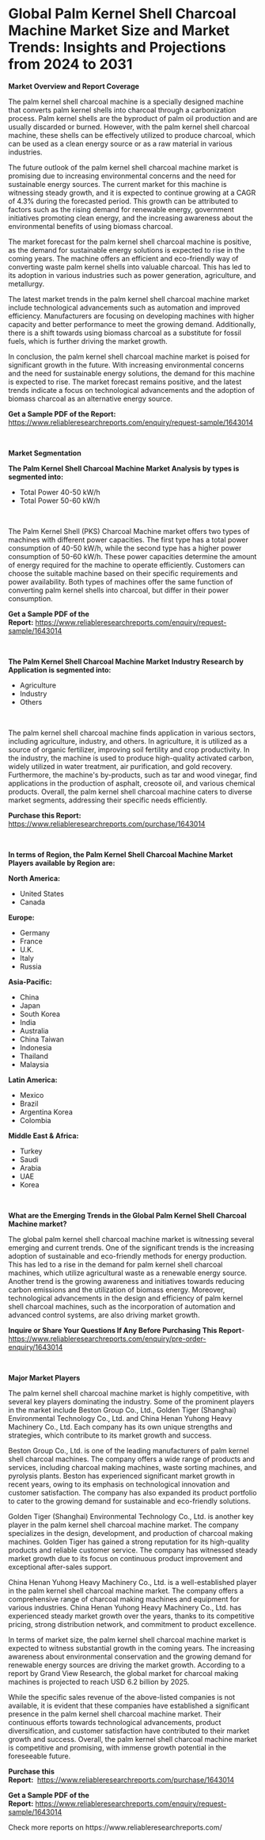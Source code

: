 <p><h1>Global Palm Kernel Shell Charcoal Machine Market Size and Market Trends: Insights and Projections from 2024 to 2031</h1></p><p><strong>Market Overview and Report Coverage</strong></p>
<p><p>The palm kernel shell charcoal machine is a specially designed machine that converts palm kernel shells into charcoal through a carbonization process. Palm kernel shells are the byproduct of palm oil production and are usually discarded or burned. However, with the palm kernel shell charcoal machine, these shells can be effectively utilized to produce charcoal, which can be used as a clean energy source or as a raw material in various industries.</p><p>The future outlook of the palm kernel shell charcoal machine market is promising due to increasing environmental concerns and the need for sustainable energy sources. The current market for this machine is witnessing steady growth, and it is expected to continue growing at a CAGR of 4.3% during the forecasted period. This growth can be attributed to factors such as the rising demand for renewable energy, government initiatives promoting clean energy, and the increasing awareness about the environmental benefits of using biomass charcoal.</p><p>The market forecast for the palm kernel shell charcoal machine is positive, as the demand for sustainable energy solutions is expected to rise in the coming years. The machine offers an efficient and eco-friendly way of converting waste palm kernel shells into valuable charcoal. This has led to its adoption in various industries such as power generation, agriculture, and metallurgy. </p><p>The latest market trends in the palm kernel shell charcoal machine market include technological advancements such as automation and improved efficiency. Manufacturers are focusing on developing machines with higher capacity and better performance to meet the growing demand. Additionally, there is a shift towards using biomass charcoal as a substitute for fossil fuels, which is further driving the market growth.</p><p>In conclusion, the palm kernel shell charcoal machine market is poised for significant growth in the future. With increasing environmental concerns and the need for sustainable energy solutions, the demand for this machine is expected to rise. The market forecast remains positive, and the latest trends indicate a focus on technological advancements and the adoption of biomass charcoal as an alternative energy source.</p></p>
<p><strong>Get a Sample PDF of the Report:</strong> <a href="https://www.reliableresearchreports.com/enquiry/request-sample/1643014">https://www.reliableresearchreports.com/enquiry/request-sample/1643014</a></p>
<p>&nbsp;</p>
<p><strong>Market Segmentation</strong></p>
<p><strong>The Palm Kernel Shell Charcoal Machine Market Analysis by types is segmented into:</strong></p>
<p><ul><li>Total Power 40-50 kW/h</li><li>Total Power 50-60 kW/h</li></ul></p>
<p>&nbsp;</p>
<p><p>The Palm Kernel Shell (PKS) Charcoal Machine market offers two types of machines with different power capacities. The first type has a total power consumption of 40-50 kW/h, while the second type has a higher power consumption of 50-60 kW/h. These power capacities determine the amount of energy required for the machine to operate efficiently. Customers can choose the suitable machine based on their specific requirements and power availability. Both types of machines offer the same function of converting palm kernel shells into charcoal, but differ in their power consumption.</p></p>
<p><strong>Get a Sample PDF of the Report:</strong>&nbsp;<a href="https://www.reliableresearchreports.com/enquiry/request-sample/1643014">https://www.reliableresearchreports.com/enquiry/request-sample/1643014</a></p>
<p>&nbsp;</p>
<p><strong>The Palm Kernel Shell Charcoal Machine Market Industry Research by Application is segmented into:</strong></p>
<p><ul><li>Agriculture</li><li>Industry</li><li>Others</li></ul></p>
<p>&nbsp;</p>
<p><p>The palm kernel shell charcoal machine finds application in various sectors, including agriculture, industry, and others. In agriculture, it is utilized as a source of organic fertilizer, improving soil fertility and crop productivity. In the industry, the machine is used to produce high-quality activated carbon, widely utilized in water treatment, air purification, and gold recovery. Furthermore, the machine's by-products, such as tar and wood vinegar, find applications in the production of asphalt, creosote oil, and various chemical products. Overall, the palm kernel shell charcoal machine caters to diverse market segments, addressing their specific needs efficiently.</p></p>
<p><strong>Purchase this Report:</strong>&nbsp; <a href="https://www.reliableresearchreports.com/purchase/1643014">https://www.reliableresearchreports.com/purchase/1643014</a></p>
<p>&nbsp;</p>
<p><strong>In terms of Region, the Palm Kernel Shell Charcoal Machine Market Players available by Region are:</strong></p>
<p>
    <p> <strong> North America: </strong>
        <ul>
            <li>United States</li>
            <li>Canada</li>
        </ul>
        </p> 
    <p> <strong> Europe: </strong>
        <ul>
            <li>Germany</li>
            <li>France</li>
            <li>U.K.</li>
            <li>Italy</li>
            <li>Russia</li>
        </ul>
        </p> 
    <p> <strong> Asia-Pacific: </strong>
        <ul>
            <li>China</li>
            <li>Japan</li>
            <li>South Korea</li>
            <li>India</li>
            <li>Australia</li>
            <li>China Taiwan</li>
            <li>Indonesia</li>
            <li>Thailand</li>
            <li>Malaysia</li>
        </ul>
        </p> 
    <p> <strong> Latin America: </strong>
        <ul>
            <li>Mexico</li>
            <li>Brazil</li>
            <li>Argentina Korea</li>
            <li>Colombia</li>
        </ul>
        </p> 
    <p> <strong> Middle East & Africa: </strong>
        <ul>
            <li>Turkey</li>
            <li>Saudi</li>
            <li>Arabia</li>
            <li>UAE</li>
            <li>Korea</li>
        </ul>
    </p>
    </p>
<p>&nbsp;</p>
<p><strong>What are the Emerging Trends in the Global Palm Kernel Shell Charcoal Machine market?</strong></p>
<p><p>The global palm kernel shell charcoal machine market is witnessing several emerging and current trends. One of the significant trends is the increasing adoption of sustainable and eco-friendly methods for energy production. This has led to a rise in the demand for palm kernel shell charcoal machines, which utilize agricultural waste as a renewable energy source. Another trend is the growing awareness and initiatives towards reducing carbon emissions and the utilization of biomass energy. Moreover, technological advancements in the design and efficiency of palm kernel shell charcoal machines, such as the incorporation of automation and advanced control systems, are also driving market growth.</p></p>
<p><strong>Inquire or Share Your Questions If Any Before Purchasing This Report</strong>- <a href="https://www.reliableresearchreports.com/enquiry/pre-order-enquiry/1643014">https://www.reliableresearchreports.com/enquiry/pre-order-enquiry/1643014</a></p>
<p>&nbsp;</p>
<p><strong>Major Market Players</strong></p>
<p><p>The palm kernel shell charcoal machine market is highly competitive, with several key players dominating the industry. Some of the prominent players in the market include Beston Group Co., Ltd., Golden Tiger (Shanghai) Environmental Technology Co., Ltd. and China Henan Yuhong Heavy Machinery Co., Ltd. Each company has its own unique strengths and strategies, which contribute to its market growth and success.</p><p>Beston Group Co., Ltd. is one of the leading manufacturers of palm kernel shell charcoal machines. The company offers a wide range of products and services, including charcoal making machines, waste sorting machines, and pyrolysis plants. Beston has experienced significant market growth in recent years, owing to its emphasis on technological innovation and customer satisfaction. The company has also expanded its product portfolio to cater to the growing demand for sustainable and eco-friendly solutions.</p><p>Golden Tiger (Shanghai) Environmental Technology Co., Ltd. is another key player in the palm kernel shell charcoal machine market. The company specializes in the design, development, and production of charcoal making machines. Golden Tiger has gained a strong reputation for its high-quality products and reliable customer service. The company has witnessed steady market growth due to its focus on continuous product improvement and exceptional after-sales support.</p><p>China Henan Yuhong Heavy Machinery Co., Ltd. is a well-established player in the palm kernel shell charcoal machine market. The company offers a comprehensive range of charcoal making machines and equipment for various industries. China Henan Yuhong Heavy Machinery Co., Ltd. has experienced steady market growth over the years, thanks to its competitive pricing, strong distribution network, and commitment to product excellence.</p><p>In terms of market size, the palm kernel shell charcoal machine market is expected to witness substantial growth in the coming years. The increasing awareness about environmental conservation and the growing demand for renewable energy sources are driving the market growth. According to a report by Grand View Research, the global market for charcoal making machines is projected to reach USD 6.2 billion by 2025.</p><p>While the specific sales revenue of the above-listed companies is not available, it is evident that these companies have established a significant presence in the palm kernel shell charcoal machine market. Their continuous efforts towards technological advancements, product diversification, and customer satisfaction have contributed to their market growth and success.  Overall, the palm kernel shell charcoal machine market is competitive and promising, with immense growth potential in the foreseeable future.</p></p>
<p><strong>Purchase this Report:</strong>&nbsp;&nbsp;<a href="https://www.reliableresearchreports.com/purchase/1643014">https://www.reliableresearchreports.com/purchase/1643014</a></p>
<p></p>
<p><strong>Get a Sample PDF of the Report:</strong>&nbsp;<a href="https://www.reliableresearchreports.com/enquiry/request-sample/1643014">https://www.reliableresearchreports.com/enquiry/request-sample/1643014</a></p>
<p>Check more reports on https://www.reliableresearchreports.com/</p>